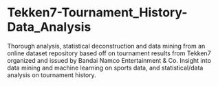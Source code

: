 # Tekken7-Tournament_History-Data_Analysis
Thorough analysis, statistical deconstruction and data mining from an online dataset repository based off on tournament results from Tekken7 organized and issued by Bandai Namco Entertainment &amp; Co. Insight into data mining and machine learning on sports data, and statistical/data analysis on tournament history. 
